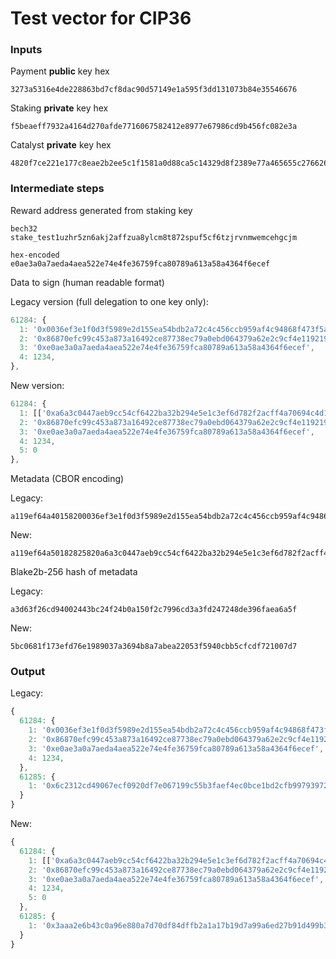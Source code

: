 # Test vector for CIP36

### Inputs

Payment **public** key hex
```
3273a5316e4de228863bd7cf8dac90d57149e1a595f3dd131073b84e35546676
```

Staking **private** key hex
```
f5beaeff7932a4164d270afde7716067582412e8977e67986cd9b456fc082e3a
```

Catalyst **private** key hex
```
4820f7ce221e177c8eae2b2ee5c1f1581a0d88ca5c14329d8f2389e77a465655c27662621bfb99cb9445bf8114cc2a630afd2dd53bc88c08c5f2aed8e9c7cb89
```

### Intermediate steps

Reward address generated from staking key
```
bech32
stake_test1uzhr5zn6akj2affzua8ylcm8t872spuf5cf6tzjrvnmwemcehgcjm

hex-encoded
e0ae3a0a7aeda4aea522e74e4fe36759fca80789a613a58a4364f6ecef
```

Data to sign (human readable format)

Legacy version (full delegation to one key only):
```javascript
61284: {
  1: '0x0036ef3e1f0d3f5989e2d155ea54bdb2a72c4c456ccb959af4c94868f473f5a0',
  2: '0x86870efc99c453a873a16492ce87738ec79a0ebd064379a62e2c9cf4e119219e',
  3: '0xe0ae3a0a7aeda4aea522e74e4fe36759fca80789a613a58a4364f6ecef',
  4: 1234,
},
```

New version:
```javascript
61284: {
  1: [['0xa6a3c0447aeb9cc54cf6422ba32b294e5e1c3ef6d782f2acff4a70694c4d1663', 1], ['0x00588e8e1d18cba576a4d35758069fe94e53f638b6faf7c07b8abd2bc5c5cdee', 3]],
  2: '0x86870efc99c453a873a16492ce87738ec79a0ebd064379a62e2c9cf4e119219e',
  3: '0xe0ae3a0a7aeda4aea522e74e4fe36759fca80789a613a58a4364f6ecef',
  4: 1234,
  5: 0
},
```


Metadata (CBOR encoding)

Legacy:
```
a119ef64a40158200036ef3e1f0d3f5989e2d155ea54bdb2a72c4c456ccb959af4c94868f473f5a002582086870efc99c453a873a16492ce87738ec79a0ebd064379a62e2c9cf4e119219e03581de0ae3a0a7aeda4aea522e74e4fe36759fca80789a613a58a4364f6ecef041904d2
```

New:
```
a119ef64a50182825820a6a3c0447aeb9cc54cf6422ba32b294e5e1c3ef6d782f2acff4a70694c4d16630182582000588e8e1d18cba576a4d35758069fe94e53f638b6faf7c07b8abd2bc5c5cdee0302582086870efc99c453a873a16492ce87738ec79a0ebd064379a62e2c9cf4e119219e03581de0ae3a0a7aeda4aea522e74e4fe36759fca80789a613a58a4364f6ecef041904d20500
```

Blake2b-256 hash of metadata

Legacy:
```
a3d63f26cd94002443bc24f24b0a150f2c7996cd3a3fd247248de396faea6a5f
```

New:
```
5bc0681f173efd76e1989037a3694b8a7abea22053f5940cbb5cfcdf721007d7
```

### Output

Legacy:
```javascript
{
  61284: {
    1: '0x0036ef3e1f0d3f5989e2d155ea54bdb2a72c4c456ccb959af4c94868f473f5a0',
    2: '0x86870efc99c453a873a16492ce87738ec79a0ebd064379a62e2c9cf4e119219e',
    3: '0xe0ae3a0a7aeda4aea522e74e4fe36759fca80789a613a58a4364f6ecef',
    4: 1234,
  },
  61285: {
    1: '0x6c2312cd49067ecf0920df7e067199c55b3faef4ec0bce1bd2cfb99793972478c45876af2bc271ac759c5ce40ace5a398b9fdb0e359f3c333fe856648804780e'
  }
}
```

New:
```javascript
{
  61284: {
    1: [['0xa6a3c0447aeb9cc54cf6422ba32b294e5e1c3ef6d782f2acff4a70694c4d1663', 1], ['0x00588e8e1d18cba576a4d35758069fe94e53f638b6faf7c07b8abd2bc5c5cdee', 3]],
    2: '0x86870efc99c453a873a16492ce87738ec79a0ebd064379a62e2c9cf4e119219e',
    3: '0xe0ae3a0a7aeda4aea522e74e4fe36759fca80789a613a58a4364f6ecef',
    4: 1234,
    5: 0
  },
  61285: {
    1: '0x3aaa2e6b43c0a96e880a7d70df84dffb2a1a17b19d7a99a6ed27b91d499b32027c43acfbf6dff097af7634b2ee38c8039af259b0b6a64316f02b4ffee28a0608'
  }
}
```
